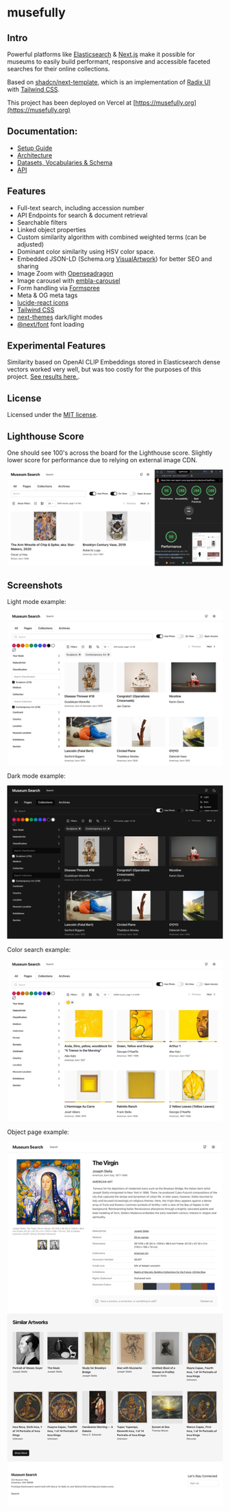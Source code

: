 # musefully

## Intro

Powerful platforms like [Elasticsearch](https://www.elastic.co/) & [Next.js](https://nextjs.org/) make it possible for museums to easily build performant, responsive and accessible faceted searches for their online collections.

Based on [shadcn/next-template](https://github.com/shadcn/next-template), which is an implementation of [Radix UI](https://www.radix-ui.com/) with [Tailwind CSS](https://tailwindcss.com/).

This project has been deployed on Vercel at [https://musefully.org](https://musefully.org)

## Documentation:

* [Setup Guide](./docs/SETUP.md)
* [Architecture](./docs/ARCHITECTURE.md)
* [Datasets, Vocabularies & Schema](./docs/SCHEMA.md)
* [API](./docs/API.md)

## Features

- Full-text search, including accession number
- API Endpoints for search & document retrieval
- Searchable filters
- Linked object properties
- Custom similarity algorithm with combined weighted terms (can be adjusted)
- Dominant color similarity using HSV color space.
- Embedded JSON-LD (Schema.org [VisualArtwork](https://schema.org/VisualArtwork)) for better SEO and sharing
- Image Zoom with [Openseadragon](https://openseadragon.github.io/)
- Image carousel with [embla-carousel](https://www.embla-carousel.com/get-started/react/)
- Form handling via [Formspree](https://formspree.io/)
- Meta & OG meta tags
- [lucide-react icons](https://github.com/lucide-icons/lucide)
- [Tailwind CSS](https://tailwindcss.com/)
- [next-themes](https://github.com/pacocoursey/next-themes) dark/light modes
- [@next/font](https://nextjs.org/docs/api-reference/next/font) font loading

## Experimental Features

Similarity based on OpenAI CLIP Embeddings stored in Elasticsearch dense vectors worked very well, but was too costly for the purposes of this project. [See results here.](./docs/EMBEDDINGS.md).

## License

Licensed under the [MIT license](./LICENSE.md).

## Lighthouse Score

One should see 100's across the board for the Lighthouse score. Slightly lower score for performance due to relying on external image CDN.

![Lighthouse Score](./docs/img/Lighthouse.png)

## Screenshots

Light mode example:

![Light Mode Screenshot](./docs/img/ui_light.jpg)

Dark mode example:

![Dark Mode Screenshot](./docs/img/ui_dark.jpg)

Color search example:

![Color Search Screenshot](./docs/img/ui_color.jpg)

Object page example:

![Object page sample](./docs/img/ui_object_view.jpg)
